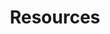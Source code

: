 ---
title: "Resources"
description: "Learn and Practice Main Resources"
weight: 3
banner: "images/exoscale-icon.svg"
tags: [kubernetes, kubernetes-resources]
categories: [kubernetes]
level: [introductory]
---